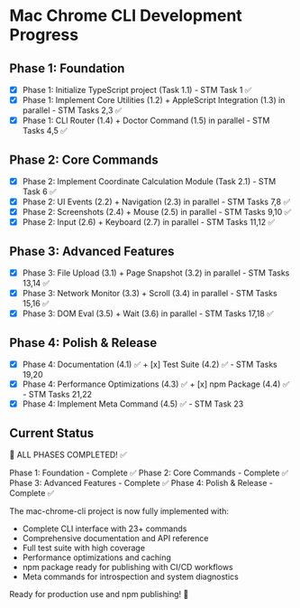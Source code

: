 # Mac Chrome CLI Development Progress

## Phase 1: Foundation
- [x] Phase 1: Initialize TypeScript project (Task 1.1) - STM Task 1 ✅
- [x] Phase 1: Implement Core Utilities (1.2) + AppleScript Integration (1.3) in parallel - STM Tasks 2,3 ✅
- [x] Phase 1: CLI Router (1.4) + Doctor Command (1.5) in parallel - STM Tasks 4,5 ✅

## Phase 2: Core Commands
- [x] Phase 2: Implement Coordinate Calculation Module (Task 2.1) - STM Task 6 ✅
- [x] Phase 2: UI Events (2.2) + Navigation (2.3) in parallel - STM Tasks 7,8 ✅
- [x] Phase 2: Screenshots (2.4) + Mouse (2.5) in parallel - STM Tasks 9,10 ✅
- [x] Phase 2: Input (2.6) + Keyboard (2.7) in parallel - STM Tasks 11,12 ✅

## Phase 3: Advanced Features
- [x] Phase 3: File Upload (3.1) + Page Snapshot (3.2) in parallel - STM Tasks 13,14 ✅
- [x] Phase 3: Network Monitor (3.3) + Scroll (3.4) in parallel - STM Tasks 15,16 ✅
- [x] Phase 3: DOM Eval (3.5) + Wait (3.6) in parallel - STM Tasks 17,18 ✅

## Phase 4: Polish & Release
- [x] Phase 4: Documentation (4.1) ✅ + [x] Test Suite (4.2) ✅ - STM Tasks 19,20
- [x] Phase 4: Performance Optimizations (4.3) ✅ + [x] npm Package (4.4) ✅ - STM Tasks 21,22
- [x] Phase 4: Implement Meta Command (4.5) ✅ - STM Task 23

## Current Status
🎉 ALL PHASES COMPLETED! ✅ 

Phase 1: Foundation - Complete ✅
Phase 2: Core Commands - Complete ✅  
Phase 3: Advanced Features - Complete ✅
Phase 4: Polish & Release - Complete ✅

The mac-chrome-cli project is now fully implemented with:
- Complete CLI interface with 23+ commands
- Comprehensive documentation and API reference
- Full test suite with high coverage
- Performance optimizations and caching
- npm package ready for publishing with CI/CD workflows
- Meta commands for introspection and system diagnostics

Ready for production use and npm publishing! 🚀